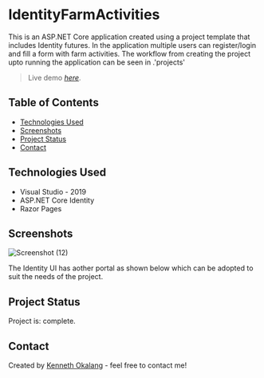 # IdentityFarmActivities
This is an ASP.NET Core application created using a project template that includes Identity futures. In the application multiple users can register/login and fill a form with
farm activities.  The workflow from creating the project upto running the application can be seen in .'projects'

> Live demo [_here_](https://www.example.com). <!-- If you have the project hosted somewhere, include the link here. -->

## Table of Contents
* [Technologies Used](#technologies-used)
* [Screenshots](#screenshots)
* [Project Status](#project-status)
* [Contact](#contact)
<!-- * [License](#license) -->

## Technologies Used
- Visual Studio - 2019
- ASP.NET Core Identity 
- Razor Pages




## Screenshots
![Screenshot (12)](https://user-images.githubusercontent.com/68539411/136594257-a88b97ca-7c39-4040-84ce-a901b5e72a48.png)

The Identity UI has aother portal as shown below which can be adopted to suit the needs of the project.


<!-- If you have screenshots you'd like to share, include them here. -->

## Project Status
Project is: complete.


## Contact
Created by [Kenneth Okalang](https://okalangkenneth.com) - feel free to contact me!


<!-- Optional -->
<!-- ## License -->
<!-- This project is open source and available under the [... License](). -->

<!-- You don't have to include all sections - just the one's relevant to your project -->

